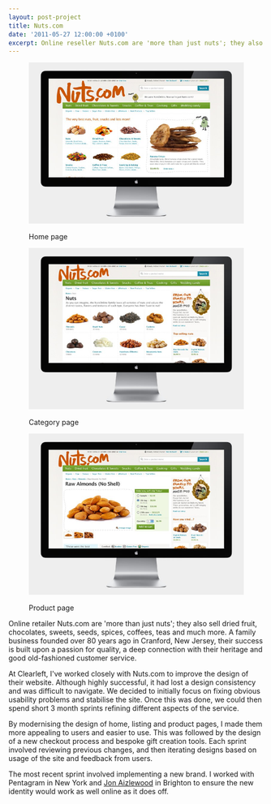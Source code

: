 ```yaml
---
layout: post-project
title: Nuts.com
date: '2011-05-27 12:00:00 +0100'
excerpt: Online reseller Nuts.com are 'more than just nuts'; they also sell dried fruit, chocolates, sweets, seeds, spices, coffees, teas and much more. A family business founded over 80 years ago in Cranford, New Jersey, they have built a reputation for exceptional customer service.
---
```

<div class="slides">
    <figure>
        <img src="/assets/images/portfolio/nuts/0.jpg" alt=""/>
        <figcaption>
            <p>Home page</p>
        </figcaption>
    </figure>
    <figure>
        <img src="/assets/images/portfolio/nuts/1.jpg" alt=""/>
        <figcaption>
            <p>Category page</p>
        </figcaption>
    </figure>
    <figure>
        <img src="/assets/images/portfolio/nuts/2.jpg" alt=""/>
        <figcaption>
            <p>Product page</p>
        </figcaption>
    </figure>
</div>

Online retailer Nuts.com are 'more than just nuts'; they also sell dried fruit, chocolates, sweets, seeds, spices, coffees, teas and much more. A family business founded over 80 years ago in Cranford, New Jersey, their success is built upon a passion for quality, a deep connection with their heritage and good old-fashioned customer service.

At Clearleft, I've worked closely with Nuts.com to improve the design of their website. Although highly successful, it had lost a design consistency and was difficult to navigate. We decided to initially focus on fixing obvious usability problems and stabilise the site. Once this was done, we could then spend short 3 month sprints refining different aspects of the service.

By modernising the design of home, listing and product pages, I made them more appealing to users and easier to use. This was followed by the design of a new checkout process and bespoke gift creation tools. Each sprint involved reviewing previous changes, and then iterating designs based on usage of the site and feedback from users.

The most recent sprint involved implementing a new brand. I worked with Pentagram in New York and [Jon Aizlewood][1] in Brighton to ensure the new identity would work as well online as it does off.

[1]: http://carbongraffiti.com/